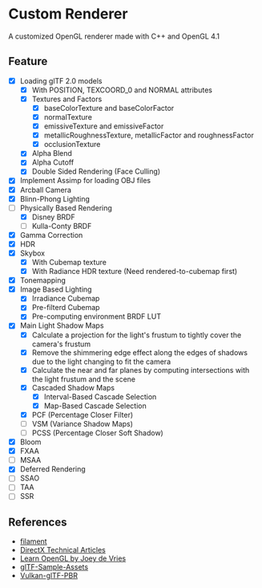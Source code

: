# Custom Renderer

A customized OpenGL renderer made with C++ and OpenGL 4.1

## Feature

- [x] Loading glTF 2.0 models
  - [x] With POSITION, TEXCOORD_0 and NORMAL attributes
  - [x] Textures and Factors
    - [x] baseColorTexture and baseColorFactor
    - [x] normalTexture
    - [x] emissiveTexture and emissiveFactor
    - [x] metallicRoughnessTexture, metallicFactor and roughnessFactor
    - [x] occlusionTexture
  - [x] Alpha Blend
  - [x] Alpha Cutoff
  - [x] Double Sided Rendering (Face Culling)
- [x] Implement Assimp for loading OBJ files
- [x] Arcball Camera
- [x] Blinn-Phong Lighting
- [ ] Physically Based Rendering
  - [x] Disney BRDF
  - [ ] Kulla-Conty BRDF
- [x] Gamma Correction
- [x] HDR
- [x] Skybox
  - [x] With Cubemap texture
  - [x] With Radiance HDR texture (Need rendered-to-cubemap first)
- [x] Tonemapping
- [x] Image Based Lighting
  - [x] Irradiance Cubemap
  - [x] Pre-filterd Cubemap
  - [x] Pre-computing environment BRDF LUT
- [x] Main Light Shadow Maps
  - [x] Calculate a projection for the light's frustum to tightly cover the camera's frustum
  - [x] Remove the shimmering edge effect along the edges of shadows due to the light changing to fit the camera
  - [x] Calculate the near and far planes by computing intersections with the light frustum and the scene
  - [x] Cascaded Shadow Maps
    - [x] Interval-Based Cascade Selection
    - [x] Map-Based Cascade Selection
  - [x] PCF (Percentage Closer Filter)
  - [ ] VSM (Variance Shadow Maps)
  - [ ] PCSS (Percentage Closer Soft Shadow)
- [x] Bloom
- [x] FXAA
- [ ] MSAA
- [x] Deferred Rendering
- [ ] SSAO
- [ ] TAA
- [ ] SSR

## References

- [filament](https://github.com/google/filament)
- [DirectX Technical Articles](https://learn.microsoft.com/en-us/windows/win32/dxtecharts/dx9-technical-articles)
- [Learn OpenGL by Joey de Vries](https://learnopengl.com/Introduction)
- [glTF-Sample-Assets](https://github.com/KhronosGroup/glTF-Sample-Assets)
- [Vulkan-glTF-PBR](https://github.com/SaschaWillems/Vulkan-glTF-PBR)
